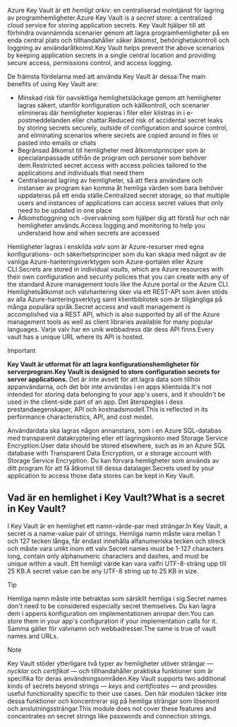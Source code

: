 <span data-ttu-id="f9e1f-101">Azure Key Vault är ett *hemligt arkiv*: en centraliserad molntjänst för lagring av programhemligheter.</span><span class="sxs-lookup"><span data-stu-id="f9e1f-101">Azure Key Vault is a *secret store*: a centralized cloud service for storing application secrets.</span></span> <span data-ttu-id="f9e1f-102">Key Vault hjälper till att förhindra ovannämnda scenarier genom att lagra programhemligheter på en enda central plats och tillhandahåller säker åtkomst, behörighetskontroll och loggning av användaråtkomst.</span><span class="sxs-lookup"><span data-stu-id="f9e1f-102">Key Vault helps prevent the above scenarios by keeping application secrets in a single central location and providing secure access, permissions control, and access logging.</span></span>

<span data-ttu-id="f9e1f-103">De främsta fördelarna med att använda Key Vault är dessa:</span><span class="sxs-lookup"><span data-stu-id="f9e1f-103">The main benefits of using Key Vault are:</span></span>

- <span data-ttu-id="f9e1f-104">Minskad risk för oavsiktliga hemlighetsläckage genom att hemligheter lagras säkert, utanför konfiguration och källkontroll, och scenarier elimineras där hemligheter kopieras i filer eller klistras in i e-postmeddelanden eller chattar.</span><span class="sxs-lookup"><span data-stu-id="f9e1f-104">Reduced risk of accidental secret leaks by storing secrets securely, outside of configuration and source control, and eliminating scenarios where secrets are copied around in files or pasted into emails or chats</span></span>
- <span data-ttu-id="f9e1f-105">Begränsad åtkomst till hemligheter med åtkomstprinciper som är specialanpassade utifrån de program och personer som behöver dem.</span><span class="sxs-lookup"><span data-stu-id="f9e1f-105">Restricted secret access with access policies tailored to the applications and individuals that need them</span></span>
- <span data-ttu-id="f9e1f-106">Centraliserad lagring av hemligheter, så att flera användare och instanser av program kan komma åt hemliga värden som bara behöver uppdateras på ett enda ställe.</span><span class="sxs-lookup"><span data-stu-id="f9e1f-106">Centralized secret storage, so that multiple users and instances of applications can access secret values that only need to be updated in one place</span></span>
- <span data-ttu-id="f9e1f-107">Åtkomstloggning och -övervakning som hjälper dig att förstå hur och när hemligheter används.</span><span class="sxs-lookup"><span data-stu-id="f9e1f-107">Access logging and monitoring to help you understand how and when secrets are accessed</span></span>

<span data-ttu-id="f9e1f-108">Hemligheter lagras i enskilda *valv* som är Azure-resurser med egna konfigurations- och säkerhetsprinciper som du kan skapa med något av de vanliga Azure-hanteringsverktygen som Azure-portalen eller Azure CLI.</span><span class="sxs-lookup"><span data-stu-id="f9e1f-108">Secrets are stored in individual *vaults*, which are Azure resources with their own configuration and security policies that you can create with any of the standard Azure management tools like the Azure portal or the Azure CLI.</span></span> <span data-ttu-id="f9e1f-109">Hemlighetsåtkomst och valvhantering sker via ett REST-API som även stöds av alla Azure-hanteringsverktyg samt klientbibliotek som är tillgängliga på många populära språk.</span><span class="sxs-lookup"><span data-stu-id="f9e1f-109">Secret access and vault management is accomplished via a REST API, which is also supported by all of the Azure management tools as well as client libraries available for many popular languages.</span></span> <span data-ttu-id="f9e1f-110">Varje valv har en unik webbadress där dess API finns.</span><span class="sxs-lookup"><span data-stu-id="f9e1f-110">Every vault has a unique URL where its API is hosted.</span></span>

> [!IMPORTANT]
> <span data-ttu-id="f9e1f-111">**Key Vault är utformat för att lagra konfigurationshemligheter för serverprogram.**</span><span class="sxs-lookup"><span data-stu-id="f9e1f-111">**Key Vault is designed to store configuration secrets for server applications.**</span></span> <span data-ttu-id="f9e1f-112">Det är inte avsett för att lagra data som tillhör appanvändarna, och det bör inte användas i en apps klientsida.</span><span class="sxs-lookup"><span data-stu-id="f9e1f-112">It's not intended for storing data belonging to your app's users, and it shouldn't be used in the client-side part of an app.</span></span> <span data-ttu-id="f9e1f-113">Det återspeglas i dess prestandaegenskaper, API och kostnadsmodell.</span><span class="sxs-lookup"><span data-stu-id="f9e1f-113">This is reflected in its performance characteristics, API, and cost model.</span></span>
>
> <span data-ttu-id="f9e1f-114">Användardata ska lagras någon annanstans, som i en Azure SQL-databas med transparent datakryptering eller ett lagringskonto med Storage Service Encryption.</span><span class="sxs-lookup"><span data-stu-id="f9e1f-114">User data should be stored elsewhere, such as in an Azure SQL database with Transparent Data Encryption, or a storage account with Storage Service Encryption.</span></span> <span data-ttu-id="f9e1f-115">Du kan förvara hemligheter som används av ditt program för att få åtkomst till dessa datalager.</span><span class="sxs-lookup"><span data-stu-id="f9e1f-115">Secrets used by your application to access those data stores can be kept in Key Vault.</span></span>

## <a name="what-is-a-secret-in-key-vault"></a><span data-ttu-id="f9e1f-116">Vad är en hemlighet i Key Vault?</span><span class="sxs-lookup"><span data-stu-id="f9e1f-116">What is a secret in Key Vault?</span></span>

<span data-ttu-id="f9e1f-117">I Key Vault är en hemlighet ett namn-värde-par med strängar.</span><span class="sxs-lookup"><span data-stu-id="f9e1f-117">In Key Vault, a secret is a name-value pair of strings.</span></span> <span data-ttu-id="f9e1f-118">Hemliga namn måste vara mellan 1 och 127 tecken långa, får endast innehålla alfanumeriska tecken och streck och måste vara unikt inom ett valv.</span><span class="sxs-lookup"><span data-stu-id="f9e1f-118">Secret names must be 1-127 characters long, contain only alphanumeric characters and dashes, and must be unique within a vault.</span></span> <span data-ttu-id="f9e1f-119">Ett hemligt värde kan vara valfri UTF-8-sträng upp till 25 KB.</span><span class="sxs-lookup"><span data-stu-id="f9e1f-119">A secret value can be any UTF-8 string up to 25 KB in size.</span></span>

> [!TIP]
> <span data-ttu-id="f9e1f-120">Hemliga namn måste inte betraktas som särskilt hemliga i sig.</span><span class="sxs-lookup"><span data-stu-id="f9e1f-120">Secret names don't need to be considered especially secret themselves.</span></span> <span data-ttu-id="f9e1f-121">Du kan lagra dem i appens konfiguration om implementationen anropar den.</span><span class="sxs-lookup"><span data-stu-id="f9e1f-121">You can store them in your app's configuration if your implementation calls for it.</span></span> <span data-ttu-id="f9e1f-122">Samma gäller för valvnamn och webbadresser.</span><span class="sxs-lookup"><span data-stu-id="f9e1f-122">The same is true of vault names and URLs.</span></span>

> [!NOTE]
> <span data-ttu-id="f9e1f-123">Key Vault stöder ytterligare två typer av hemligheter utöver strängar &mdash; *nycklar* och *certifikat* &mdash; och tillhandahåller praktiska funktioner som är specifika för deras användningsområden.</span><span class="sxs-lookup"><span data-stu-id="f9e1f-123">Key Vault supports two additional kinds of secrets beyond strings &mdash; *keys* and *certificates* &mdash; and provides useful functionality specific to their use cases.</span></span> <span data-ttu-id="f9e1f-124">Den här modulen täcker inte dessa funktioner och koncentrerar sig på hemliga strängar som lösenord och anslutningssträngar.</span><span class="sxs-lookup"><span data-stu-id="f9e1f-124">This module does not cover these features and concentrates on secret strings like passwords and connection strings.</span></span>
